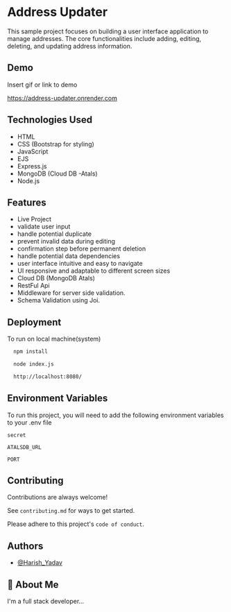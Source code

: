 
# Address Updater

This sample project focuses on building a user interface application to manage addresses. The core functionalities include adding, editing, deleting, and updating address information.


## Demo

Insert gif or link to demo

https://address-updater.onrender.com

## Technologies Used

- HTML
- CSS (Bootstrap for styling)
- JavaScript
- EJS
- Express.js
- MongoDB (Cloud DB -Atals)
- Node.js


## Features

- Live Project
- validate user input 
- handle potential duplicate
- prevent invalid data during editing
- confirmation step before permanent deletion
- handle potential data dependencies
- user interface intuitive and easy to navigate
- UI responsive and adaptable to different screen sizes 
- Cloud DB (MongoDB Atals)
- RestFul Api
- Middleware for server side validation.
- Schema Validation using Joi.  

## Deployment

To run on local machine(system)

```bash
  npm install
```
```bash
  node index.js
```
```bash
  http://localhost:8080/
```

## Environment Variables

To run this project, you will need to add the following environment variables to your .env file

`secret`

`ATALSDB_URL`

`PORT`



## Contributing

Contributions are always welcome!

See `contributing.md` for ways to get started.

Please adhere to this project's `code of conduct`.


## Authors

- [@Harish_Yadav](https://github.com/Harish8444rgit)


## 🚀 About Me
I'm a full stack developer...

